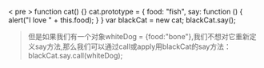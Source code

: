 < pre >
function cat() {}
cat.prototype = {
    food: "fish",
    say: function () {
        alert("I love " + this.food);
    }
}
var blackCat = new cat;
blackCat.say();
</pre>
> 但是如果我们有一个对象whiteDog = {food:"bone"},我们不想对它重新定义say方法,那么我们可以通过call或apply用blackCat的say方法：blackCat.say.call(whiteDog);